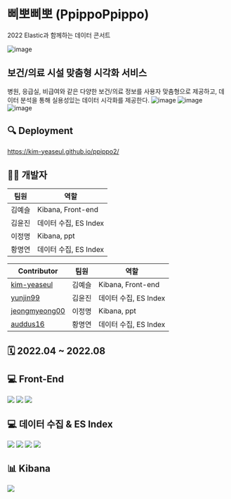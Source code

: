 # 삐뽀삐뽀 (PpippoPpippo)
2022 Elastic과 함께하는 데이터 콘서트

![image](https://user-images.githubusercontent.com/60458457/187589905-83a2259e-d60d-47c1-8549-e86a434d8011.png)

## 보건/의료 시설 맞춤형 시각화 서비스
병원, 응급실, 비급여와 같은 다양한 보건/의료 정보를 사용자 맞춤형으로 제공하고, 데이터 분석을 통해 실용성있는 데이터 시각화를 제공한다.
![image](https://user-images.githubusercontent.com/60458457/187593531-33e582a8-3bd6-4177-8cdd-82934988f73d.png)
![image](https://user-images.githubusercontent.com/60458457/187593604-c7e64329-0862-441b-b70a-10b41ccdf42a.png)
![image](https://user-images.githubusercontent.com/60458457/187593642-616e525e-8ba6-44cf-afbe-f2933fdadb6b.png)

## 🔍 Deployment
https://kim-yeaseul.github.io/ppippo2/

## 👩‍💻 개발자

|팀원   | 역할          
| ------ | -----------------
| 김예슬 | Kibana, Front-end        
| 김윤진 | 데이터 수집, ES Index
| 이정명 | Kibana, ppt
| 황명연 | 데이터 수집, ES Index

| Contributor                             | 팀원   | 역할          
|----------------------------------------| ------ | -----------------
| [kim-yeaseul](https://github.com/kim-yeaseul)| 김예슬 | Kibana, Front-end         
| [yunjin99](https://github.com/yunjin99) | 김윤진 | 데이터 수집, ES Index
| [jeongmyeong00](https://github.com/jeongmyeong00)| 이정명 | Kibana, ppt        
| [auddus16](https://github.com/auddus16)| 황명연 | 데이터 수집, ES Index


## 🗓️ 2022.04 ~ 2022.08

## 💻 Front-End
<img src="https://img.shields.io/badge/HTML5-E34F26?style=flat&logo=HTML5&logoColor=white"/> <img src="https://img.shields.io/badge/CSS-1572B6?style=flat&logo=CSS3&logoColor=white"/> <img src="https://img.shields.io/badge/JavaScript-F7DF1E?style=flat&logo=JavaScript&logoColor=white"/>
## 💻 데이터 수집 & ES Index 
<img src="https://img.shields.io/badge/Python-3776AB?style=flat&logo=Python&logoColor=white"/> <img src="https://img.shields.io/badge/Elastic-005571?style=flat&logo=Elastic&logoColor=white"/> <img src="https://img.shields.io/badge/Elastic%20Cloud-005571?style=flat&logo=Elastic%20Cloud&logoColor=white"/> <img src="https://img.shields.io/badge/Elasticsearch-005571?style=flat&logo=Elasticsearch&logoColor=white"/>
## 📊 Kibana
<img src="https://img.shields.io/badge/Kibana-005571?style=flat&logo=Kibana&logoColor=white"/>
